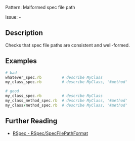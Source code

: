 Pattern: Malformed spec file path

Issue: -

## Description

Checks that spec file paths are consistent and well-formed.

## Examples

```ruby
# bad
whatever_spec.rb         # describe MyClass
my_class_spec.rb         # describe MyClass, '#method'

# good
my_class_spec.rb         # describe MyClass
my_class_method_spec.rb  # describe MyClass, '#method'
my_class/method_spec.rb  # describe MyClass, '#method'
```

## Further Reading

* [RSpec - RSpec/SpecFilePathFormat](https://docs.rubocop.org/rubocop-rspec/cops_rspec.html#rspecspecfilepathformat)
